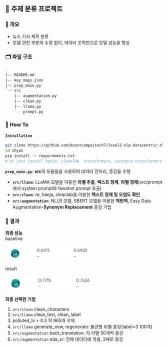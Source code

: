 ## 📰 주제 분류 프로젝트
### 🌈 개요
- 뉴스 기사 제목 분류  
- 모델 관련 부분의 수정 없이, 데이터 조작만으로 모델 성능을 향상

### 🗂️ 파일 구조
```bash
.
|-- README.md
|-- key_maps.json
|-- prep_main.py
`-- src
    |-- augmentation.py
    |-- clean.py
    |-- llama.py
    `-- prompt.py
```

### 📝 How To
**`Installation`**  
```bash
git clone https://github.com/boostcampaitech7/level2-nlp-datacentric-nlp-06
cd shyun
pip install -r requirements.txt
# or just install hanja, cleanlab, transformers, sentence-transformers
```

**`prep_main.py`**: **src**의 모듈들을 사용하여 데이터 전처리, 증강을 수행  
- **`src/llama`**: LLaMA 모델을 이용한 **라벨 추출**, **텍스트 정제**, **라벨 정제**(src/prompt에서 system prompt와 fewshot prompt 호출)  
- **`src/clean`**: re, hanja, cleanlab을 이용한 **텍스트 정제 및 오염도 확인**  
- **`src/augmentation`**: NLLB 모델, SBERT 모델을 이용한 **역번역**, Easy Data Augmentation-**Synonym Replacement** 증강 기법  

### 🚀 결과
**최종 성능**  
baseline  

<img src='./assets/baseline.png' height='48'>  

result

<img src='./assets/final.png' height='48'>  

**최종 선택한 기법**  
1. `src/clean` clean_characters  
2. `src/llama` clean_text, clean_label  
3. polluted_lv > 0.3 약 965개 삭제  
4. `src/llama` generate_new, regenerate: 불균형 라벨 증강(label=3 100개)  
5. `src/augmentation` back_translation: 각 라벨 50개씩 증강  
6. `src/augmentation` eda_sr: 전체 데이터에 적용, 2배로 증강  